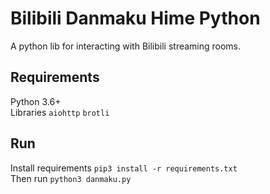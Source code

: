 # Bilibili Danmaku Hime Python  

A python lib for interacting with Bilibili streaming rooms.  

## Requirements

Python 3.6+  
Libraries
`aiohttp`
`brotli`  

## Run

Install requirements `pip3 install -r requirements.txt`  
Then run `python3 danmaku.py`